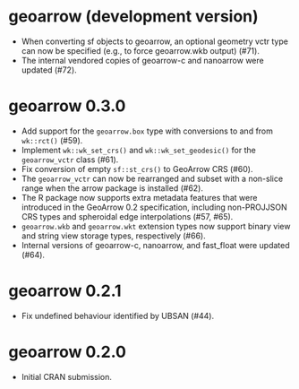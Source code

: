 # geoarrow (development version)

* When converting sf objects to geoarrow, an optional geometry vctr type
  can now be specified (e.g., to force geoarrow.wkb output) (#71).
* The internal vendored copies of geoarrow-c and nanoarrow were updated
  (#72).

# geoarrow 0.3.0

* Add support for the `geoarrow.box` type with conversions to
  and from `wk::rct()` (#59).
* Implement `wk::wk_set_crs()` and `wk::wk_set_geodesic()` for the
  `geoarrow_vctr` class (#61).
* Fix conversion of empty `sf::st_crs()` to GeoArrow CRS (#60).
* The `geoarrow_vctr` can now be rearranged and subset with a non-slice
  range when the arrow package is installed (#62).
* The R package now supports extra metadata features that were introduced
  in the GeoArrow 0.2 specification, including non-PROJJSON CRS types
  and spheroidal edge interpolations (#57, #65).
* `geoarrow.wkb` and `geoarrow.wkt` extension types now support
  binary view and string view storage types, respectively (#66).
* Internal versions of geoarrow-c, nanoarrow, and fast_float were updated
  (#64).

# geoarrow 0.2.1

* Fix undefined behaviour identified by UBSAN (#44).

# geoarrow 0.2.0

* Initial CRAN submission.
